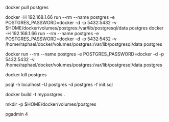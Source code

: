 docker pull postgres

docker -H 192.168.1.66 run --rm --name postgres -e POSTGRES_PASSWORD=docker -d -p 5432:5432 -v $HOME/docker/volumes/postgres:/var/lib/postgresql/data postgres
docker -H 192.168.1.66 run --rm --name postgres -e POSTGRES_PASSWORD=docker -d -p 5432:5432 -v /home/raphael/docker/volumes/postgres:/var/lib/postgresql/data postgres


docker run --rm --name postgres -e POSTGRES_PASSWORD=docker -d -p 5432:5432 -v /home/raphael/docker/volumes/postgres:/var/lib/postgresql/data postgres


docker kill postgres

psql -h localhost -U postgres -d postgres -f init.sql

docker build -t mypostgres . 

mkdir -p $HOME/docker/volumes/postgres

pgadmin 4